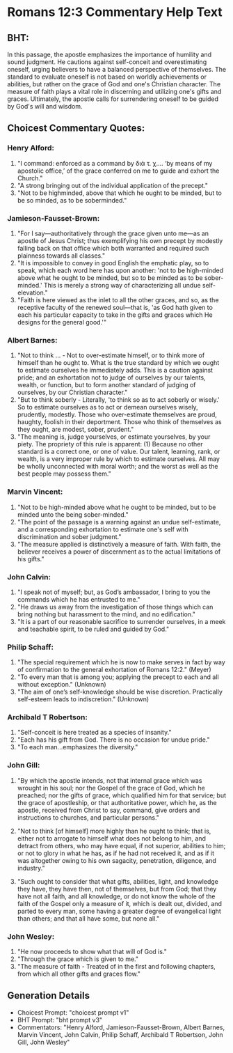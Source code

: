 # Romans 12:3 Commentary Help Text

## BHT:
In this passage, the apostle emphasizes the importance of humility and sound judgment. He cautions against self-conceit and overestimating oneself, urging believers to have a balanced perspective of themselves. The standard to evaluate oneself is not based on worldly achievements or abilities, but rather on the grace of God and one's Christian character. The measure of faith plays a vital role in discerning and utilizing one's gifts and graces. Ultimately, the apostle calls for surrendering oneself to be guided by God's will and wisdom.

## Choicest Commentary Quotes:
### Henry Alford:
1. "I command: enforced as a command by διὰ τ. χ.… ‘by means of my apostolic office,’ of the grace conferred on me to guide and exhort the Church."
2. "A strong bringing out of the individual application of the precept."
3. "Not to be highminded, above that which he ought to be minded, but to be so minded, as to be soberminded."

### Jamieson-Fausset-Brown:
1. "For I say—authoritatively through the grace given unto me—as an apostle of Jesus Christ; thus exemplifying his own precept by modestly falling back on that office which both warranted and required such plainness towards all classes."
2. "It is impossible to convey in good English the emphatic play, so to speak, which each word here has upon another: 'not to be high-minded above what he ought to be minded, but so to be minded as to be sober-minded.' This is merely a strong way of characterizing all undue self-elevation."
3. "Faith is here viewed as the inlet to all the other graces, and so, as the receptive faculty of the renewed soul—that is, 'as God hath given to each his particular capacity to take in the gifts and graces which He designs for the general good.'"

### Albert Barnes:
1. "Not to think ... - Not to over-estimate himself, or to think more of himself than he ought to. What is the true standard by which we ought to estimate ourselves he immediately adds. This is a caution against pride; and an exhortation not to judge of ourselves by our talents, wealth, or function, but to form another standard of judging of ourselves, by our Christian character."
2. "But to think soberly - Literally, 'to think so as to act soberly or wisely.' So to estimate ourselves as to act or demean ourselves wisely, prudently, modestly. Those who over-estimate themselves are proud, haughty, foolish in their deportment. Those who think of themselves as they ought, are modest, sober, prudent."
3. "The meaning is, judge yourselves, or estimate yourselves, by your piety. The propriety of this rule is apparent: (1) Because no other standard is a correct one, or one of value. Our talent, learning, rank, or wealth, is a very improper rule by which to estimate ourselves. All may be wholly unconnected with moral worth; and the worst as well as the best people may possess them."

### Marvin Vincent:
1. "Not to be high-minded above what he ought to be minded, but to be minded unto the being sober-minded." 
2. "The point of the passage is a warning against an undue self-estimate, and a corresponding exhortation to estimate one's self with discrimination and sober judgment."
3. "The measure applied is distinctively a measure of faith. With faith, the believer receives a power of discernment as to the actual limitations of his gifts."

### John Calvin:
1. "I speak not of myself; but, as God’s ambassador, I bring to you the commands which he has entrusted to me."
2. "He draws us away from the investigation of those things which can bring nothing but harassment to the mind, and no edification."
3. "It is a part of our reasonable sacrifice to surrender ourselves, in a meek and teachable spirit, to be ruled and guided by God."

### Philip Schaff:
1. "The special requirement which he is now to make serves in fact by way of confirmation to the general exhortation of Romans 12:2." (Meyer)
2. "To every man that is among you; applying the precept to each and all without exception." (Unknown)
3. "The aim of one’s self-knowledge should be wise discretion. Practically self-esteem leads to indiscretion." (Unknown)

### Archibald T Robertson:
1. "Self-conceit is here treated as a species of insanity."
2. "Each has his gift from God. There is no occasion for undue pride."
3. "To each man...emphasizes the diversity."

### John Gill:
1. "By which the apostle intends, not that internal grace which was wrought in his soul; nor the Gospel of the grace of God, which he preached; nor the gifts of grace, which qualified him for that service; but the grace of apostleship, or that authoritative power, which he, as the apostle, received from Christ to say, command, give orders and instructions to churches, and particular persons."

2. "Not to think [of himself] more highly than he ought to think; that is, either not to arrogate to himself what does not belong to him, and detract from others, who may have equal, if not superior, abilities to him; or not to glory in what he has, as if he had not received it, and as if it was altogether owing to his own sagacity, penetration, diligence, and industry."

3. "Such ought to consider that what gifts, abilities, light, and knowledge they have, they have then, not of themselves, but from God; that they have not all faith, and all knowledge, or do not know the whole of the faith of the Gospel only a measure of it, which is dealt out, divided, and parted to every man, some having a greater degree of evangelical light than others; and that all have some, but none all."

### John Wesley:
1. "He now proceeds to show what that will of God is."
2. "Through the grace which is given to me."
3. "The measure of faith - Treated of in the first and following chapters, from which all other gifts and graces flow."


## Generation Details
- Choicest Prompt: "choicest prompt v1"
- BHT Prompt: "bht prompt v3"
- Commentators: "Henry Alford, Jamieson-Fausset-Brown, Albert Barnes, Marvin Vincent, John Calvin, Philip Schaff, Archibald T Robertson, John Gill, John Wesley"
